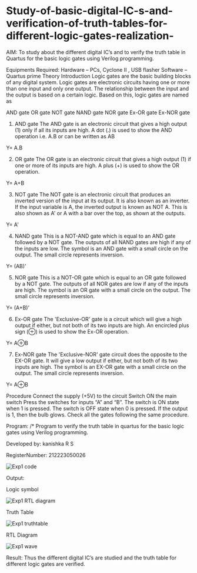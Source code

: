 # Study-of-basic-digital-IC-s-and-verification-of-truth-tables-for-different-logic-gates-realization-
 AIM:
To study about the different digital IC’s and to verify the truth table in Quartus for the basic logic gates using Verilog programming.

Equipments Required:
Hardware – PCs, Cyclone II , USB flasher
Software – Quartus prime
Theory
Introduction
Logic gates are the basic building blocks of any digital system. Logic gates are electronic circuits having one or more than one input and only one output. The relationship between the input and the output is based on a certain logic. Based on this, logic gates are named as

AND gate
OR gate
NOT gate
NAND gate
NOR gate
Ex-OR gate
Ex-NOR gate
1) AND gate
The AND gate is an electronic circuit that gives a high output (1) only if all its inputs are high. A dot (.) is used to show the AND operation i.e. A.B or can be written as AB

Y= A.B

2) OR gate
The OR gate is an electronic circuit that gives a high output (1) if one or more of its inputs are high. A plus (+) is used to show the OR operation.

Y= A+B

3) NOT gate
The NOT gate is an electronic circuit that produces an inverted version of the input at its output. It is also known as an inverter. If the input variable is A, the inverted output is known as NOT A. This is also shown as A' or A with a bar over the top, as shown at the outputs.

Y= A'

4) NAND gate
This is a NOT-AND gate which is equal to an AND gate followed by a NOT gate. The outputs of all NAND gates are high if any of the inputs are low. The symbol is an AND gate with a small circle on the output. The small circle represents inversion.

Y= (AB)’

5) NOR gate
This is a NOT-OR gate which is equal to an OR gate followed by a NOT gate. The outputs of all NOR gates are low if any of the inputs are high. The symbol is an OR gate with a small circle on the output. The small circle represents inversion.

Y= (A+B)’

6) Ex-OR gate
The 'Exclusive-OR' gate is a circuit which will give a high output if either, but not both of its two inputs are high. An encircled plus sign (⊕) is used to show the Ex-OR operation.

Y= A⊕B

7) Ex-NOR gate
The 'Exclusive-NOR' gate circuit does the opposite to the EX-OR gate. It will give a low output if either, but not both of its two inputs are high. The symbol is an EX-OR gate with a small circle on the output. The small circle represents inversion.

Y= A⊕B

Procedure
Connect the supply (+5V) to the circuit
Switch ON the main switch
Press the switches for inputs “A” and “B”. The switch is ON state when 1 is pressed. The switch is OFF state when 0 is pressed.
If the output is 1, then the bulb glows.
Check all the gates following the same procedure.

Program:
/*
Program to verify the truth table in quartus for the basic logic gates using Verilog programming.

Developed by: kanishka R S

RegisterNumber:  212223050026


![Exp1 code](https://github.com/23004345/Study-of-basic-digital-IC-s-and-verification-of-truth-tables-for-different-logic-gates-realization-/assets/138849203/9f01cb8d-c48e-47e4-a807-7409000029d3)

Output:

Logic symbol 

![Exp1 RTL diagram](https://github.com/23004345/Study-of-basic-digital-IC-s-and-verification-of-truth-tables-for-different-logic-gates-realization-/assets/138849203/a4c80cb9-17a5-4ca0-97fe-9d4e405e10bd)

Truth Table

![Exp1 truthtable](https://github.com/23004345/Study-of-basic-digital-IC-s-and-verification-of-truth-tables-for-different-logic-gates-realization-/assets/138849203/bccbbcaa-8fed-4296-a17c-f1ed4fc2aea4)


RTL Diagram

![Exp1 wave](https://github.com/23004345/Study-of-basic-digital-IC-s-and-verification-of-truth-tables-for-different-logic-gates-realization-/assets/138849203/dc081721-894d-45e4-a1ce-ef5efb3d3b36)


Result:
Thus the different digital IC’s are studied and the truth table for different logic gates are verified.
